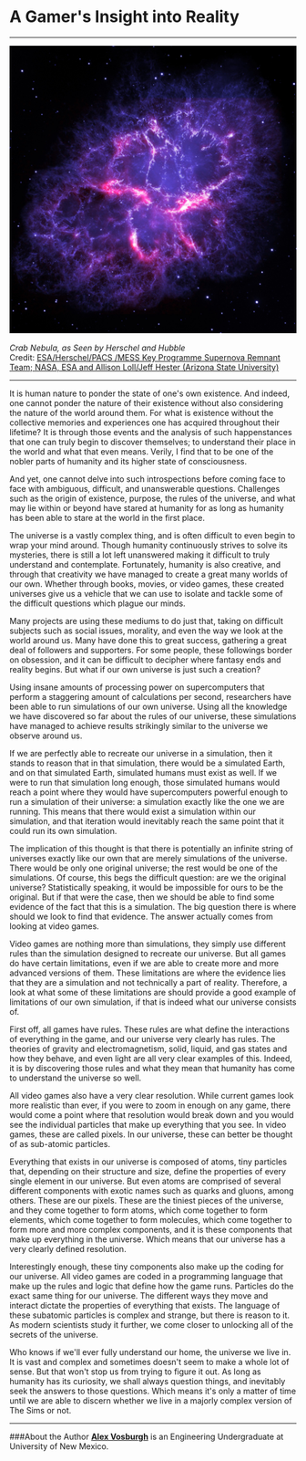# A Gamer's Insight into Reality

---

![Crab Nebula, as Seen by Herschel and Hubble](img/vosburgh-cover-git.jpg)

*Crab Nebula, as Seen by Herschel and Hubble*<br>
Credit: [ESA/Herschel/PACS /MESS Key Programme Supernova Remnant Team; NASA, ESA and Allison Loll/Jeff Hester (Arizona State University)](http://www.jpl.nasa.gov/spaceimages/details.php?id=PIA17563)

---

It is human nature to ponder the state of one's own existence. And indeed, one cannot ponder the nature of their existence without also considering the nature of the world around them. For what is existence without the collective memories and experiences one has acquired throughout their lifetime? It is through those events and the analysis of such happenstances that one can truly begin to discover themselves; to understand their place in the world and what that even means. Verily, I find that to be one of the nobler parts of humanity and its higher state of consciousness.

And yet, one cannot delve into such introspections before coming face to face with ambiguous, difficult, and unanswerable questions. Challenges such as the origin of existence, purpose, the rules of the universe, and what may lie within or beyond have stared at humanity for as long as humanity has been able to stare at the world in the first place.

The universe is a vastly complex thing, and is often difficult to even begin to wrap your mind around. Though humanity continuously strives to solve its mysteries, there is still a lot left unanswered making it difficult to truly understand and contemplate. Fortunately, humanity is also creative, and through that creativity we have managed to create a great many worlds of our own. Whether through books, movies, or video games, these created universes give us a vehicle that we can use to isolate and tackle some of the difficult questions which plague our minds.

Many projects are using these mediums to do just that, taking on difficult subjects such as social issues, morality, and even the way we look at the world around us. Many have done this to great success, gathering a great deal of followers and supporters. For some people, these followings border on obsession, and it can be difficult to decipher where fantasy ends and reality begins. But what if our own universe is just such a creation?

Using insane amounts of processing power on supercomputers that perform a staggering amount of calculations per second, researchers have been able to run simulations of our own universe. Using all the knowledge we have discovered so far about the rules of our universe, these simulations have managed to achieve results strikingly similar to the universe we observe around us.

If we are perfectly able to recreate our universe in a simulation, then it stands to reason that in that simulation, there would be a simulated Earth, and on that simulated Earth, simulated humans must exist as well. If we were to run that simulation long enough, those simulated humans would reach a point where they would have supercomputers powerful enough to run a simulation of their universe: a simulation exactly like the one we are running. This means that there would exist a simulation within our simulation, and that iteration would inevitably reach the same point that it could run its own simulation.

The implication of this thought is that there is potentially an infinite string of universes exactly like our own that are merely simulations of the universe. There would be only one original universe; the rest would be one of the simulations. Of course, this begs the difficult question: are we the original universe? Statistically speaking, it would be impossible for ours to be the original. But if that were the case, then we should be able to find some evidence of the fact that this is a simulation. The big question there is where should we look to find that evidence. The answer actually comes from looking at video games.

Video games are nothing more than simulations, they simply use different rules than the simulation designed to recreate our universe. But all games do have certain limitations, even if we are able to create more and more advanced versions of them. These limitations are where the evidence lies that they are a simulation and not technically a part of reality. Therefore, a look at what some of these limitations are should provide a good example of limitations of our own simulation, if that is indeed what our universe consists of.

First off, all games have rules. These rules are what define the interactions of everything in the game, and our universe very clearly has rules. The theories of gravity and electromagnetism, solid, liquid, and gas states and how they behave, and even light are all very clear examples of this. Indeed, it is by discovering those rules and what they mean that humanity has come to understand the universe so well.

All video games also have a very clear resolution. While current games look more realistic than ever, if you were to zoom in enough on any game, there would come a point where that resolution would break down and you would see the individual particles that make up everything that you see. In video games, these are called pixels. In our universe, these can better be thought of as sub-atomic particles.

Everything that exists in our universe is composed of atoms, tiny particles that, depending on their structure and size, define the properties of every single element in our universe. But even atoms are comprised of several different components with exotic names such as quarks and gluons, among others. These are our pixels. These are the tiniest pieces of the universe, and they come together to form atoms, which come together to form elements, which come together to form molecules, which come together to form more and more complex components, and it is these components that make up everything in the universe. Which means that our universe has a very clearly defined resolution.

Interestingly enough, these tiny components also make up the coding for our universe. All video games are coded in a programming language that make up the rules and logic that define how the game runs. Particles do the exact same thing for our universe. The different ways they move and interact dictate the properties of everything that exists. The language of these subatomic particles is complex and strange, but there is reason to it. As modern scientists study it further, we come closer to unlocking all of the secrets of the universe.

Who knows if we'll ever fully understand our home, the universe we live in. It is vast and complex and sometimes doesn't seem to make a whole lot of sense. But that won't stop us from trying to figure it out. As long as humanity has its curiosity, we shall always question things, and inevitably seek the answers to those questions. Which means it's only a matter of time until we are able to discern whether we live in a majorly complex version of The Sims or not. 

---

###About the Author
[**Alex Vosburgh**](www.knowyourorigins.org/team/vosburgh.html) is an Engineering Undergraduate at University of New Mexico. 